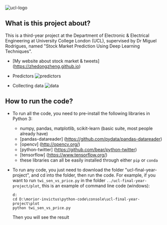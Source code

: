 ![ucl-logo](http://static.ucl.ac.uk/img/ucl-logo.svg)
## What is this project about?
This is a third-year project at the Department of Electronic & Electrical Engineering at University College London (UCL), supervised by Dr Miguel Rodrigues, named "Stock Market Prediction Using Deep Learning Techniques".

* [My website about stock market & tweets] (https://zhedongzheng.github.io)

* Predictors
![predictors](https://github.com/zhedongzheng/ucl-final-year-project/blob/master/common/predictors.png)

* Collecting data
![data](https://github.com/zhedongzheng/ucl-final-year-project/blob/master/common/collect-data.png)

## How to run the code?
* To run all the code, you need to pre-install the following libraries in Python 3:
  * numpy, pandas, matplotlib, scikit-learn (basic suite, most people already have)
  * [pandas-datareader] (https://github.com/pydata/pandas-datareader)
  * [opencv] (http://opencv.org/)
  * [python-twitter] (https://github.com/bear/python-twitter)
  * [tensorflow] (https://www.tensorflow.org/)
  * these libraries can all be easily installed through either `pip` or `conda`
* To run any code, you just need to download the folder "ucl-final-year-project", and cd into the folder, then run the code. For example, if you want to run `twi_sen_vs_price.py` in the folder `../ucl-final-year-project/plot`, this is an example of command line code (windows):
	
	```
	d:
	cd D:\morior-invictus\python-code\console\ucl-final-year-project\plot 
	python twi_sen_vs_price.py
	```
	Then you will see the result
